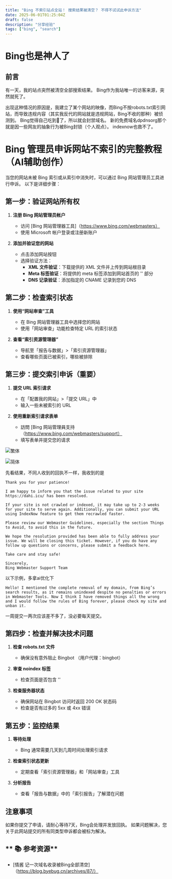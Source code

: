 ```yaml
---
title: "Bing 不索引站点全站！ 搜索结果被清空？ 不得不试试此申诉方法"
date: 2025-06-01T01:25:04Z
draft: false
description: "分享经验"
tags: ["bing", "search"]
---
```

# Bing也是神人了

## 前言

有一天，我的站点突然被清空全部搜索结果。 Bing作为我站唯一的访客来源，突然就死了。

出现这种情况的原因是，我建立了某个网站的映像，而Bing不按robots.txt索引网站，而导致违规内容（其实我反代的网站就是违规网站，Bing不收的那种）被侦测到。
Bing觉得自己吃到💩了，所以就会封禁域名。 新的免费域名dpdnsorg那个就是因一些网友的抽象行为被Bing封锁（个人观点）。 indexnow也救不了。

# Bing 管理员申诉网站不索引的完整教程（AI辅助创作）

当您的网站未被 Bing 索引或从索引中消失时，可以通过 Bing 网站管理员工具进行申诉。 以下是详细步骤：

## 第一步：验证网站所有权

1. **注册 Bing 网站管理员帐户**
   - 访问 [Bing 网站管理器工具]（https://www.bing.com/webmasters）
   - 使用 Microsoft 帐户登录或注册新账户

2. **添加并验证您的网站**
   - 点击添加网站按钮
   - 选择验证方法：
     * **XML 文件验证**：下载提供的 XML 文件并上传到网站根目录
     * **Meta 标签验证**：将提供的 meta 标签添加到网站首页的 '<head>' 部分
     * **DNS 记录验证**：添加指定的 CNAME 记录到您的 DNS

## 第二步：检查索引状态

1. **使用“网站审查”工具**
   - 在 Bing 网站管理器工具中选择您的网站
   - 使用「网站审查」功能检查特定 URL 的索引状态

2. **查看“索引资源管理器”**
   - 导航至「报告与数据」>「索引资源管理器」
   - 查看哪些页面已被索引，哪些被排除

## 第三步：提交索引申诉（重要）

1. **提交 URL 索引请求**
   - 在「配置我的网站」>「提交 URL」中
   - 输入一些未被索引的 URL

2. **使用重新索引请求表单**
   - 訪問 [Bing 网站管理員支持（https://www.bing.com/webmasters/support）
   - 填写表单并提交您的请求
   
![繁体](https://oxs.dahi.icu/pic/IMG_20250601_152035.webp)

![简体](https://oxs.dahi.icu/pic/IMG_20250601_152009.webp)
   
先看结果，不同人收到的回执不一样，我收到的是
```
Thank you for your patience!

I am happy to inform you that the issue related to your site https://dahi.icu/ has been resolved.

If your site is not crawled or indexed, it may take up to 2-3 weeks for your site to serve again. Additionally, you can submit your URL using IndexNow feature to get them recrawled faster.

Please review our Webmaster Guidelines, especially the section Things to Avoid, to avoid this in the future.

We hope the resolution provided has been able to fully address your issue. We will be closing this ticket. However, if you do have any follow up questions or concerns, please submit a feedback here.

Take care and stay safe!

Sincerely,
Bing Webmaster Support Team
```
   
以下示例，多拿ai优化下
```
Hello! I mentioned the complete removal of my domain, from Bing’s search results, as it remains unindexed despite no penalties or errors in Webmaster Tools. Now I think I have removed things all the wrong and I would follow the rules of Bing forever, please check my site and unban it.
```
一周提交一两次应该差不多了，没必要每天提交。

## 第四步：检查并解决技术问题

1. **检查 robots.txt 文件**
   - 确保没有意外阻止 Bingbot （用户代理：bingbot）

2. **审查 noindex 标签**
   - 检查页面是否包含 '<meta name=“robots” content=“noindex”>'

3. **检查服务器状态**
   - 确保网站在 Bingbot 访问时返回 200 OK 状态码
   - 检查是否有过多的 5xx 或 4xx 错误

## 第五步：监控结果

1. **等待处理**
   - Bing 通常需要几天到几周时间处理索引请求

2. **检查索引状态更新**
   - 定期查看「索引资源管理器」和「网站审查」工具

3. **分析报告**
   - 查看「报告与数据」中的「索引报告」了解潜在问题

## 注意事项

如果你提交了申请，请耐心等待7天，Bing会处理并发放回执。 如果问题解决，您关于此网站提交的所有同类型申诉都会被标为解决。

## ** 📚 参考资源**  
- [情酱 记一次域名收录被Bing全部清空]（https://blog.byebug.cn/archives/87/）  
